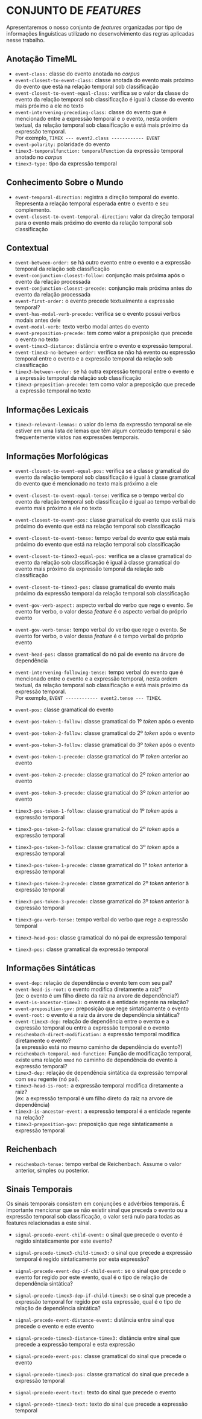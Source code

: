 # CONJUNTO DE <i>FEATURES</i> 

Apresentaremos o nosso conjunto de *features* organizadas por tipo de informações linguísticas utilizado no desenvolvimento das regras aplicadas nesse trabalho. 

## Anotação TimeML
  - `event-class:` classe do evento anotada no <i>corpus</i>
  - `event-closest-to-event-class:` classe anotada do evento mais próximo do evento que está na relação temporal sob classificação
  - `event-closest-to-event-equal-class:` verifica se o valor da classe do evento da relação temporal sob classificação é igual à classe do evento mais próximo a ele no texto
  - `event-intervening-preceding-class:` classe do evento que é mencionado entre a expressão temporal e o evento, nesta ordem textual, da relação temporal sob classificação e está mais próximo da expressão temporal.  
     Por exemplo,  `TIMEX --- event2.class ------------ EVENT`
  - `event-polarity:` polaridade do evento
  - `timex3-temporalfunction:` `temporalFunction` da expressão temporal anotado no *corpus*
  - `timex3-type:` tipo da expressão temporal

## Conhecimento Sobre o Mundo
  - `event-temporal-direction:` registra a direção temporal do evento. Representa a relação temporal esperada entre o evento e seu complemento.
  - `event-closest-to-event-temporal-direction:` valor da direção temporal para o evento mais próximo do evento da relação temporal sob classificação

## Contextual
  - `event-between-order:` se há outro evento entre o evento e a expressão temporal da relação sob classificação
  - `event-conjunction-closest-follow:` conjunção mais próxima após o evento da relação processada
  - `event-conjunction-closest-precede:` conjunção mais próxima antes do evento da relação processada
  - `event-first-order:` o evento precede textualmente a expressão temporal?
  - `event-has-modal-verb-precede:` verifica se o evento possui verbos modais antes dele 
  - `event-modal-verb:` texto verbo modal antes do evento
  - `event-preposition-precede:` tem como valor a preposição que precede o evento no texto
  - `event-timex3-distance:` distância entre o evento e expressão temporal.
  - `event-timex3-no-between-order:` verifica se não há evento ou expressão temporal entre o evento e a expressão temporal da relação sob classificação 
  - `timex3-between-order:` se há outra expressão temporal entre o evento e a expressão temporal da relação sob classificação
  - `timex3-preposition-precede:` tem como valor a preposição que precede a expressão temporal no texto

## Informações Lexicais
  - `timex3-relevant-lemmas:` o valor do lema da expressão temporal se ele estiver em uma lista de lemas que têm algum conteúdo temporal e são frequentemente vistos nas expressões temporais.

## Informações Morfológicas
  - `event-closest-to-event-equal-pos:` verifica se a classe gramatical do evento da relação temporal sob classificação é igual à classe gramatical do evento que é mencionado no texto mais próximo a ele
  - `event-closest-to-event-equal-tense:` verifica se o tempo verbal do evento da relação temporal sob classificação é igual ao tempo verbal do evento mais próximo a ele no texto
  - `event-closest-to-event-pos:` classe gramatical do evento que está mais próximo do evento que está na relação temporal sob classificação
  - `event-closest-to-event-tense:` tempo verbal do evento que está mais próximo do evento que está na relação temporal sob classificação
  - `event-closest-to-timex3-equal-pos:` verifica se a classe gramatical do evento da relação sob classificação é igual à classe gramatical do evento mais próximo da expressão temporal da relação sob classificação
  - `event-closest-to-timex3-pos:` classe gramatical do evento mais próximo da expressão temporal da relação temporal sob classificação
  
  - `event-gov-verb-aspect:` aspecto verbal do verbo que rege o evento. Se evento for verbo, o valor dessa *feature* é o aspecto verbal do próprio evento
  - `event-gov-verb-tense:` tempo verbal do verbo que rege o evento. Se evento for verbo, o valor dessa *feature* é o tempo verbal do próprio evento
  
  - `event-head-pos:` classe gramatical do nó pai de evento na árvore de dependência
  - `event-intervening-following-tense:` tempo verbal do evento que é mencionado entre o evento e a expressão temporal, nesta ordem textual, da relação temporal sob classificação e está mais próximo da expressão temporal.  
     Por exemplo, `EVENT ------------ event2.tense --- TIMEX`.
  - `event-pos:` classe gramatical do evento

  - `event-pos-token-1-follow:` classe gramatical do 1º *token* após o evento
  - `event-pos-token-2-follow:` classe gramatical do 2º *token* após o evento
  - `event-pos-token-3-follow:` classe gramatical do 3º *token* após o evento

  - `event-pos-token-1-precede:` classe gramatical do 1º *token* anterior ao evento
  - `event-pos-token-2-precede:` classe gramatical do 2º *token* anterior ao evento
  - `event-pos-token-3-precede:` classe gramatical do 3º *token* anterior ao evento

  - `timex3-pos-token-1-follow:` classe gramatical do 1º *token* após a expressão temporal
  - `timex3-pos-token-2-follow:` classe gramatical do 2º *token* após a expressão temporal
  - `timex3-pos-token-3-follow:` classe gramatical do 3º *token* após a expressão temporal

  - `timex3-pos-token-1-precede:` classe gramatical do 1º *token* anterior à expressão temporal
  - `timex3-pos-token-2-precede:` classe gramatical do 2º *token* anterior à expressão temporal
  - `timex3-pos-token-3-precede:` classe gramatical do 3º *token* anterior à expressão temporal
  
  - `timex3-gov-verb-tense:` tempo verbal do verbo que rege a expressão temporal
  - `timex3-head-pos:` classe gramatical do nó pai de expressão temporal
  - `timex3-pos:` classe gramatical da expressão temporal

## Informações Sintáticas
  - `event-dep:` relação de dependência o evento tem com seu pai?
  - `event-head-is-root:` o evento modifica diretamente a raiz?  
    (ex: o evento é um filho direto da raiz na arvore de dependência?)
  - `event-is-ancestor-timex3:` o evento é a entidade regente na relação?
  - `event-preposition-gov:` preposição que rege sintaticamente o evento
  - `event-root:` o evento é a raiz da árvore de dependência sintática? 
  - `event-timex3-dep:` relação de dependência entre o evento e a expressão temporal ou entre a expressão temporal e o evento 
  - `reichenbach-direct-modification:` a expressão temporal modifica diretamente o evento?  
    (a expressão está no mesmo caminho de dependência do evento?)
  - `reichenbach-temporal-mod-function:` Função de modificação temporal, existe uma relação `nmod` no caminho de dependência do evento à expressão temporal? 
  - `timex3-dep:` relação de dependência sintática da expressão temporal com seu regente (nó pai).
  - `timex3-head-is-root:` a expressão temporal modifica diretamente a raiz?  
    (ex: a expressão temporal é um filho direto da raiz na arvore de dependência)
  - `timex3-is-ancestor-event:` a expressão temporal é a entidade regente na relação?
  - `timex3-preposition-gov:` preposição que rege sintaticamente a expressão temporal
    
## Reichenbach
  - `reichenbach-tense:` tempo verbal de Reichenbach. Assume o valor anterior, simples ou posterior. 
    
## Sinais Temporais
  Os sinais temporais consistem em conjunções e advérbios temporais. É importante mencionar que se não existir sinal que preceda o evento ou a expressão temporal sob classificação, o valor será nulo para todas as features relacionadas a este sinal.
    
  - `signal-precede-event-child-event:` o sinal que precede o evento é regido sintaticamente por este evento?
  - `signal-precede-timex3-child-timex3:` o sinal que precede a expressão temporal é regido sintaticamente por esta expressão?
  
  - `signal-precede-event-dep-if-child-event:` se o sinal que precede o evento for regido por este evento, qual é o tipo de relação de dependência sintática?
  - `signal-precede-timex3-dep-if-child-timex3:` se o sinal que precede a expressão temporal for regido por esta expressão, qual é o tipo de relação de dependência sintática?
  
  - `signal-precede-event-distance-event:` distância entre sinal que precede o evento e este evento
  - `signal-precede-timex3-distance-timex3:` distância entre sinal que precede a expressão temporal e esta expressão
  
  - `signal-precede-event-pos:` classe gramatical do sinal que precede o evento
  - `signal-precede-timex3-pos:` classe gramatical do sinal que precede a expressão temporal

  - `signal-precede-event-text:` texto do sinal que precede o evento
  - `signal-precede-timex3-text:` texto do sinal que precede a expressão temporal
